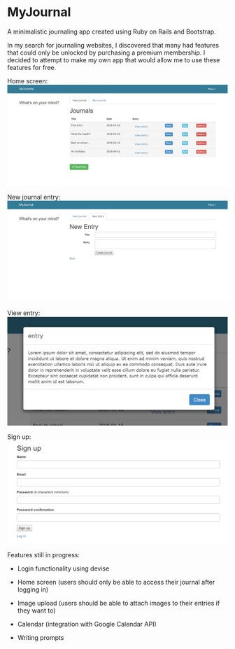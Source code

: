 # MyJournal #

A minimalistic journaling app created using Ruby on Rails and Bootstrap. 

In my search for journaling websites, I discovered that many had features that could only
be unlocked by purchasing a premium membership. I decided to attempt to make my own app that would allow me to use these features for free. 

Home screen:
![Home screen](/README-images/home.JPG)

New journal entry: 
![New entry](/README-images/new_entry.JPG)

View entry: 
![Popup](/README-images/popup.JPG)

Sign up:
![Sign up](/README-images/sign_up.JPG)


Features still in progress: 

* Login functionality using devise

* Home screen (users should only be able to access their journal after logging in)

* Image upload (users should be able to attach images to their entries if they want to)

* Calendar (integration with Google Calendar API)

* Writing prompts



